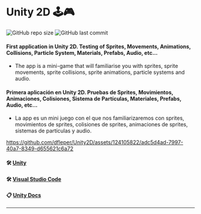 # Unity 2D 🕹🎮

![GitHub repo size](https://img.shields.io/github/repo-size/dfleper/Unity2D?logo=github)
![GitHub last commit](https://img.shields.io/github/last-commit/dfleper/Unity2D?color=blue&label=last-commit&logo=github&logoColor=white)

#### First application in Unity 2D. Testing of Sprites, Movements, Animations, Collisions, Particle System, Materials, Prefabs, Audio, etc...
- The app is a mini-game that will familiarise you with sprites, sprite movements, sprite collisions, sprite animations, particle systems and audio.

#### Primera aplicación en Unity 2D. Pruebas de Sprites, Movimientos, Animaciones, Colisiones, Sistema de Partículas, Materiales, Prefabs, Audio, etc...
- La app es un mini juego con el que nos familiarizaremos con sprites, movimientos de sprites, colisiones de sprites, animaciones de sprites, sistemas de partículas y audio.

https://github.com/dfleper/Unity2D/assets/124105822/adc5d4ad-7997-40a7-8349-d655621c6a72

#### 🛠 [Unity](https://unity.com/)
#### 🛠 [Visual Studio Code](https://code.visualstudio.com/) 
#### 📋 [Unity Docs](https://docs.unity3d.com/Manual/index.html) 
-----
